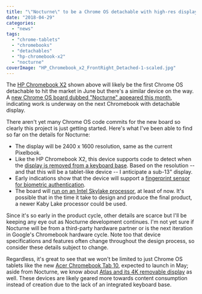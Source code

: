 ```yaml
---
title: "\"Nocturne\" to be a Chrome OS detachable with high-res display and fingerprint reader"
date: "2018-04-29"
categories: 
  - "news"
tags: 
  - "chrome-tablets"
  - "chromebooks"
  - "detachables"
  - "hp-chromebook-x2"
  - "nocturne"
coverImage: "HP_Chromebook_x2_FrontRight_Detached-1-scaled.jpg"
---
```


The [HP Chromebook X2](https://www.aboutchromebooks.com/news/hp-chromebook-x2-arrives-as-the-first-detachable-chromebook-tablet/) shown above will likely be the first Chrome OS detachable to hit the market in June but there's a similar device on the way. A [new Chrome OS board dubbed "Nocturne" appeared this month](https://chromium-review.googlesource.com/c/chromiumos/platform/bmpblk/+/1034152/1/images/boards.yaml), indicating work is underway on the next Chromebook with detachable display.

There aren't yet many Chrome OS code commits for the new board so clearly this project is just getting started. Here's what I've been able to find so far on the details for Nocturne:

- The display will be 2400 x 1600 resolution, same as the current Pixelbook.
- Like the HP Chromebook X2, this device supports code to detect when the [display is removed from a keyboard base](https://chromium-review.googlesource.com/c/chromiumos/platform/ec/+/1032094/2/board/nocturne/base_detect.c). Based on the resolution -- and that this will be a tablet-like device -- I anticipate a sub-13" display.
- Early indications show that the device will support a [fingerprint sensor for biometric authentication](https://chromium-review.googlesource.com/c/chromiumos/overlays/board-overlays/+/1004583/2/overlay-nocturne/profiles/base/make.defaults).
- The board will [run on an Intel Skylake processor](https://chromium-review.googlesource.com/c/chromiumos/platform/depthcharge/+/1025260/5/board/nocturne/defconfig), at least of now. It's possible that in the time it take to design and produce the final product, a newer Kaby Lake processor could be used.

Since it's so early in the product cycle, other details are scarce but I'll be keeping any eye out as Nocturne development continues. I'm not yet sure if Nocturne will be from a third-party hardware partner or is the next iteration in Google's Chromebook hardware cycle. Note too that device specifications and features often change throughout the design process, so consider these details subject to change.

Regardless, it's great to see that we won't be limited to just Chrome OS tablets like the new [Acer Chromebook Tab 10](https://www.aboutchromebooks.com/opinion/why-chrome-tablets-will-be-a-game-changer/), expected to launch in May; aside from Nocturne, we know about [Atlas and its 4K removable display](https://www.aboutchromebooks.com/news/more-evidence-suggests-atlas-is-a-4k-detachable-chromebook-tablet/) as well. These devices are likely geared more towards content consumption instead of creation due to the lack of an integrated keyboard base.
